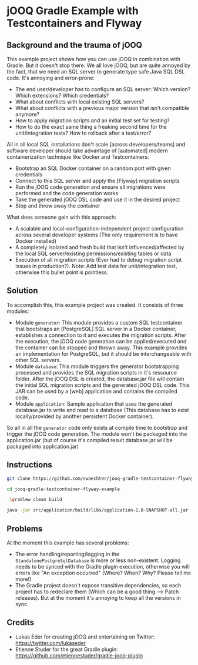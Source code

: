 # jOOQ Gradle Example with Testcontainers and Flyway

## Background and the trauma of jOOQ

This example project shows how you can use jOOQ in combination with Gradle. But it doesn't stop there: We all love jOOQ, but are quite annoyed by the fact, that we need an SQL server to generate type safe Java SQL DSL code. It's annoying and error-prone:

* The end user/developer has to configure an SQL server: Which version? Which extensions? Which credentials?
* What about conflicts with local existing SQL servers?
* What about conflicts with a previous major version that isn't compatible anymore?
* How to apply migration scripts and an initial test set for testing?
* How to do the exact same thing a freaking second time for the unit/integration tests? How to rollback after a test/error?

All in all local SQL installations don't scale [across developers/teams] and software developer should take advantage of [automated] modern containerization technique like Docker and Testcontainers:

* Bootstrap an SQL Docker container on a random port with given credentials
* Connect to this SQL server and apply the [Flyway] migration scripts
* Run the jOOQ code generation and ensure all migrations were performed and the code generation works
* Take the generated jOOQ DSL code and use it in the desired project
* Stop and throw away the container

What does someone gain with this approach:

* A scalable and local-configuration-independent project configuration across several developer systems (The only requirement is to have Docker installed)
* A completely isolated and fresh build that isn't influenced/affected by the local SQL server/existing permissions/existing tables or data
* Execution of all migration scripts (Ever had to debug migration script issues in production?). Note: Add test data for unit/integration test, otherwise this bullet point is pointless.

## Solution

To accomplish this, this example project was created. It consists of three modules:

* Module `generator`: This module provides a custom SQL testcontainer that bootstraps an [PostgreSQL] SQL server in a Docker container, establishes a connection to it and executes the migration scripts. After the execution, the jOOQ code generation can be applied/executed and the container can be stopped and thrown away. This example provides an implementation for PostgreSQL, but it should be interchangeable with other SQL servers.
* Module `database`: This module triggers the generator bootstrapping processed and provides the SQL migration scripts in it's ressource folder. After the jOOQ DSL is created, the database.jar file will contain the initial SQL migration scripts and the generated jOOQ DSL code. This JAR can be used by a [web] application and contains the compiled code.
* Module `application`: Sample application that uses the generated database.jar to write and read to a database (This database has to exist locally/provided by another persistent Docker container).

So all in all the `generator` code only exists at compile time to bootstrap and trigger the jOOQ code generation. The module won't be packaged into the application.jar (but of course it's compiled result database.jar will be packaged into application.jar)

## Instructions

```bash
git clone https://github.com/swaechter/jooq-gradle-testcontainer-flyway-example

cd jooq-gradle-testcontainer-flyway-example

.\gradlew clean build

java -jar src/application/build/libs/application-1.0-SNAPSHOT-all.jar
```

## Problems

At the moment this example has several problems:

* The error handling/reporting/logging in the `StandalonePostgreSqlDatabase` is more or less non-existent. Logging needs to be synced with the Gradle plugin execution, otherwise you will errors like "An exception occurred" (Where? When? Why? Please tell me more!)
* The Gradle project doesn't expose transitive dependencies, so each project has to redeclare them (Which can be a good thing --> Patch releases). But at the moment it's annoying to keep all the versions in sync.

## Credits

* Lukas Eder for creating jOOQ and entertaining on Twitter: https://twitter.com/lukaseder
* Etienne Studer for the great Gradle plugin: https://github.com/etiennestuder/gradle-jooq-plugin
